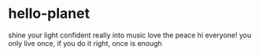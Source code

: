 # hello-planet
shine your light
confident
really into music 
love the peace 
hi everyone! 
you only live once, if you do it right, once is enough

